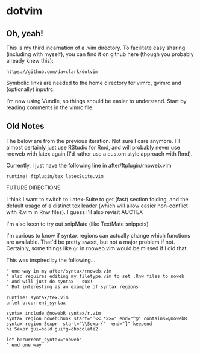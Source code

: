 # dotvim
## Oh, yeah!

This is my third incarnation of a .vim directory. To facilitate easy sharing
(including with myself), you can find it on github here (though you probably
already knew this):

    https://github.com/davclark/dotvim

Symbolic links are needed to the home directory for vimrc, gvimrc and
(optionally) inputrc.

I’m now using Vundle, so things should be easier to understand. Start by
reading comments in the vimrc file.

## Old Notes

The below are from the previous iteration. Not sure I care anymore. I’ll almost
certainly just use RStudio for Rmd, and will probably never use rnoweb with
latex again (I'd rather use a custom style approach with Rmd).

Currently, I just have the following line in after/ftplugin/rnoweb.vim

    runtime! ftplugin/tex_latexSuite.vim


FUTURE DIRECTIONS

I think I want to switch to Latex-Suite to get (fast) section folding, and the
default usage of a distinct tex leader (which will allow easier non-conflict with
R.vim in Rnw files). I guess I'll also revisit AUCTEX

I'm also keen to try out snipMate (like TextMate snippets)

I'm curious to know if syntax regions can actually change which functions
are available. That'd be pretty sweet, but not a major problem if not.
Certainly, some things like `gn` in rnoweb.vim would be missed if I did that.

This was inspired by the following...

```{vimscript}
" one way in my after/syntax/rnoweb.vim
" also requires editing my filetype.vim to set .Rnw files to noweb
" And will just do syntax - sux!
" But interesting as an example of syntax regions

runtime! syntax/tex.vim
unlet b:current_syntax

syntax include @nowebR syntax/r.vim
syntax region nowebChunk start="^<<.*>>=" end="^@" contains=@nowebR
syntax region Sexpr  start="\\Sexpr{"  end="}" keepend
hi Sexpr gui=bold guifg=chocolate2

let b:current_syntax="noweb"
" end one way
```
